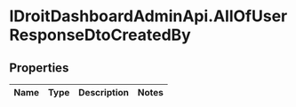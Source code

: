# IDroitDashboardAdminApi.AllOfUserResponseDtoCreatedBy

## Properties
Name | Type | Description | Notes
------------ | ------------- | ------------- | -------------
